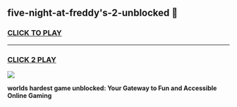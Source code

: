 
## five-night-at-freddy's-2-unblocked 👋
<h3>
<a href="https://premium.freeplayer.one?title=five-night-at-freddy's-2-unblocked&ref=14F">CLICK TO PLAY</a></h3>
<hr>

<h3>
<a href="https://premium.freeplayer.one?title=five-night-at-freddy's-2-unblocked&ref=14F">CLICK 2 PLAY</a>
  
</h3>

<a href="https://premium.freeplayer.one?title=five-night-at-freddy's-2-unblocked&ref=12F/"><img src="https://clearcache.store/games.png"></a>


**worlds hardest game unblocked: Your Gateway to Fun and Accessible Online Gaming**

